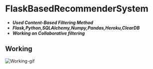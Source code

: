 # FlaskBasedRecommenderSystem
- ***Used Content-Based Filtering Method***
- ***Flask,Python,SQLAlchemy,Numpy,Pandas,Heroku,ClearDB***
- ***Working on Collaborative filtering***

## Working

![Working-gif](https://user-images.githubusercontent.com/43987867/101902207-4b770c80-3bd8-11eb-8643-69f5ce77e914.gif)


